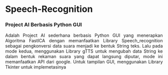 # Speech-Recognition
<h3>Project AI Berbasis Python GUI</h3>
<p align="justify">Adalah Project AI sederhana berbasis Python GUI yang menerapkan Algoritma FastICA dengan memanfaatkan Library Speech_recognition sebagai pengkonversi data suara menjadi ke bentuk String teks. Lalu pada mode kedua, menggunakan Library gTTS untuk mengubah data String ke dalam bentuk rekaman suara yang dapat langsung diputar, mode ini memanfaatkan API dari google. Untuk tampilan GUI, menggunakan Library Tkinter untuk implemetasinya</p>
